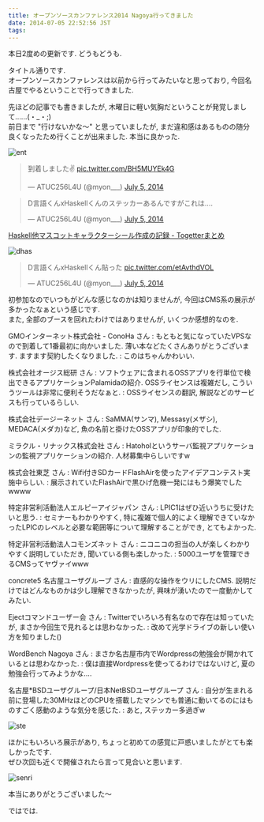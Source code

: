 ```yaml
---
title: オープンソースカンファレンス2014 Nagoya行ってきました
date: 2014-07-05 22:52:56 JST
tags:
---
```

本日2度めの更新です. どうもどうも.

タイトル通りです.  
オープンソースカンファレンスは以前から行ってみたいなと思っており, 今回名古屋でやるということで行ってきました.

先ほどの記事でも書きましたが, 木曜日に軽い気胸だということが発覚しまして......(・_・;)  
前日まで "行けないかな〜" と思っていましたが, まだ違和感はあるものの随分良くなったため行くことが出来ました. 本当に良かった.

![ent](https://lh6.googleusercontent.com/-dEVX30gHf2E/U7f5-ojUu6I/AAAAAAAADZA/_p-5J67Qcw8/s640/IMG_1957.JPG)

<blockquote class="twitter-tweet" lang="en"><p>到着しました✌ <a href="http://t.co/BH5MUYEk4G">pic.twitter.com/BH5MUYEk4G</a></p>&mdash; ATUC256L4U (@myon___) <a href="https://twitter.com/myon___/statuses/485246701263802368">July 5, 2014</a></blockquote>
<script async src="//platform.twitter.com/widgets.js" charset="utf-8"></script>

<blockquote class="twitter-tweet" lang="en"><p>D言語くんxHaskellくんのステッカーあるんですがこれは....</p>&mdash; ATUC256L4U (@myon___) <a href="https://twitter.com/myon___/statuses/485268250104586241">July 5, 2014</a></blockquote>
<script async src="//platform.twitter.com/widgets.js" charset="utf-8"></script>

[Haskell他マスコットキャラクターシール作成の記録 - Togetterまとめ](http://togetter.com/li/685435)

![dhas](https://lh6.googleusercontent.com/-OFpcTpbD5nU/U7f57do13TI/AAAAAAAADYw/U49k5GjVjFw/s640/IMG_1955.JPG)

<blockquote class="twitter-tweet" lang="en"><p>D言語くんxHaskellくん貼った <a href="http://t.co/etAvthdVOL">pic.twitter.com/etAvthdVOL</a></p>&mdash; ATUC256L4U (@myon___) <a href="https://twitter.com/myon___/statuses/485346248359038976">July 5, 2014</a></blockquote>
<script async src="//platform.twitter.com/widgets.js" charset="utf-8"></script>

初参加なのでいつもがどんな感じなのかは知りませんが, 今回はCMS系の展示が多かったなぁという感じです.  
また, 全部のブースを回れたわけではありませんが, いくつか感想的なのを.

GMOインターネット株式会社 - ConoHa さん
:   もともと気になっていたVPSなので到着して1番最初に向かいました. 薄い本などたくさんありがとうございます. ますます契約したくなりました.
:   このはちゃんかわいい.

株式会社オージス総研 さん
:   ソフトウェアに含まれるOSSアプリを行単位で検出できるアプリケーションPalamidaの紹介. OSSライセンスは複雑だし, こういうツールは非常に便利そうだなぁと.
:   OSSライセンスの翻訳, 解説などのサービスも行っているらしい.

株式会社デージーネット さん
:   SaMMA(サンマ), Messasy(メザシ), MEDACA(メダカ)など, 魚の名前と掛けたOSSアプリが印象的でした.

ミラクル・リナックス株式会社 さん
:   Hatoholというサーバ監視アプリケーションの監視アプリケーションの紹介. 人材募集中らしいですw

株式会社東芝 さん
:   Wifi付きSDカードFlashAirを使ったアイデアコンテスト実施中らしい.
:   展示されていたFlashAirで黒ひげ危機一発にはもう爆笑でしたwwww

特定非営利活動法人エルピーアイジャパン さん
:   LPIC1はぜひ近いうちに受けたいと思う.
:   セミナーもわかりやすく, 特に複雑で個人的によく理解できていなかったLPICのレベルと必要な範囲等について理解することができ, とてもよかった.

特定非営利活動法人コモンズネット さん
:   ニコニコの担当の人が楽しくわかりやすく説明していただき, 聞いている側も楽しかった.
:   5000ユーザを管理できるCMSってヤヴァイwww

concrete5 名古屋ユーザグループ さん
:   直感的な操作をウリにしたCMS. 説明だけではどんなものかは少し理解できなかったが, 興味が湧いたので一度動かしてみたい.

Ejectコマンドユーザー会 さん
:   Twitterでいろいろ有名なので存在は知っていたが, まさか今回生で見れるとは思わなかった.
:   改めて光学ドライブの新しい使い方を知りました()

WordBench Nagoya さん
:   まさか名古屋市内でWordpressの勉強会が開かれているとは思わなかった.
:   僕は直接Wordpressを使ってるわけではないけど, 夏の勉強会行ってみようかな....

名古屋*BSDユーザグループ/日本NetBSDユーザグループ さん
:   自分が生まれる前に登場した30MHzほどのCPUを搭載したマシンでも普通に動いてるのにはものすごく感動のような気分を感じた.
:   あと, ステッカー多過ぎw

![ste](https://lh5.googleusercontent.com/-o2LHP1b9YKo/U7f5-oO_UoI/AAAAAAAADY8/7VcGiShn6Rk/s640/IMG_1954.JPG)

ほかにもいろいろ展示があり, ちょっと初めての感覚に戸惑いましたがとても楽しかったです.  
ぜひ次回も近くで開催されたら言って見合いと思います.

![senri](https://lh6.googleusercontent.com/-INRRBz1mx4M/U7gBkX3sM5I/AAAAAAAADZc/OA1m46ogPh8/s640/IMG_1962.JPG)

本当にありがとうございました〜

ではでは.
